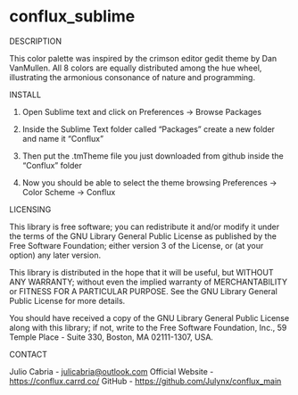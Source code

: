 # conflux_sublime

DESCRIPTION

This color palette was inspired by the crimson editor gedit theme by Dan VanMullen. All 8 colors are equally distributed among the hue wheel, illustrating the armonious consonance of nature and programming.

INSTALL

1. Open Sublime text and click on Preferences -> Browse Packages

2. Inside the Sublime Text folder called “Packages” create a new folder and name it “Conflux”

3. Then put the .tmTheme file you just downloaded from github inside the “Conflux” folder

4. Now you should be able to select the theme browsing Preferences -> Color Scheme -> Conflux

 LICENSING

 This library is free software; you can redistribute it and/or
 modify it under the terms of the GNU Library General Public
 License as published by the Free Software Foundation; either
 version 3 of the License, or (at your option) any later version.

 This library is distributed in the hope that it will be useful,
 but WITHOUT ANY WARRANTY; without even the implied warranty of
 MERCHANTABILITY or FITNESS FOR A PARTICULAR PURPOSE. See the GNU
 Library General Public License for more details.

 You should have received a copy of the GNU Library General Public
 License along with this library; if not, write to the
 Free Software Foundation, Inc., 59 Temple Place - Suite 330,
 Boston, MA 02111-1307, USA.
 
  CONTACT
 
 Julio Cabria - julicabria@outlook.com
 Official Website - https://conflux.carrd.co/
 GitHub - https://github.com/Julynx/conflux_main
